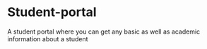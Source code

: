 # Student-portal
A student portal where you can get any basic as well as academic information about a student
